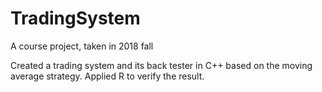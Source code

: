 # TradingSystem
A course project, taken in 2018 fall

Created a trading system and its back tester in C++ based on the moving average strategy. Applied R to verify the result.